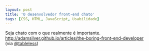 ```yaml
---
layout: post
title: 'O desenvolvedor front-end chato'
tags: [CSS, HTML, JavaScript, Usabilidade]
---
```


Seja chato com o que realmente é importante.<br>
<http://adamsilver.github.io/articles/the-boring-front-end-developer><br>
(via [@tableless](https://twitter.com/tableless/status/519175068660686848))
